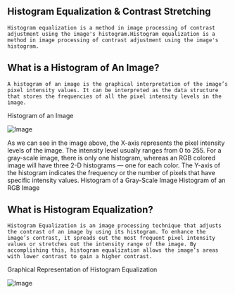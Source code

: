 ## <h2>Histogram Equalization & Contrast Stretching</h2>
```Histogram equalization is a method in image processing of contrast adjustment using the image's histogram.Histogram equalization is a method in image processing of contrast adjustment using the image's histogram.```

<h2>What is a Histogram of An Image?</h2>

```A histogram of an image is the graphical interpretation of the image’s pixel intensity values. It can be interpreted as the data structure that stores the frequencies of all the pixel intensity levels in the image.```

Histogram of an Image

 <img src="https://miro.medium.com/max/788/1*GCQn_KaJobChuZknKEUvlw.png" alt="Image"> 

As we can see in the image above, the X-axis represents the pixel intensity levels of the image. The intensity level usually ranges from 0 to 255. For a gray-scale image, there is only one histogram, whereas an RGB colored image will have three 2-D histograms — one for each color. The Y-axis of the histogram indicates the frequency or the number of pixels that have specific intensity values.
Histogram of a Gray-Scale Image
Histogram of an RGB Image

<h2>What is Histogram Equalization?</h2>

```Histogram Equalization is an image processing technique that adjusts the contrast of an image by using its histogram. To enhance the image’s contrast, it spreads out the most frequent pixel intensity values or stretches out the intensity range of the image. By accomplishing this, histogram equalization allows the image’s areas with lower contrast to gain a higher contrast.```

Graphical Representation of Histogram Equalization

 <img src="https://miro.medium.com/max/431/1*PWPxuPXr1CrRgJGo8vMH_g.jpeg" alt="Image"> 
